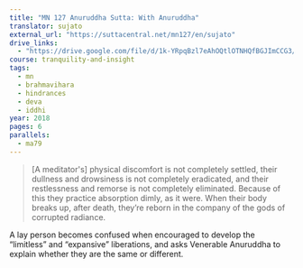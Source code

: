 ```yaml
---
title: "MN 127 Anuruddha Sutta: With Anuruddha"
translator: sujato
external_url: "https://suttacentral.net/mn127/en/sujato"
drive_links:
  - "https://drive.google.com/file/d/1k-YRpqBzl7eAhOQtlOTNHQfBGJImCCG3/view?usp=drivesdk"
course: tranquility-and-insight
tags:
  - mn
  - brahmavihara
  - hindrances
  - deva
  - iddhi
year: 2018
pages: 6
parallels:
  - ma79
---
```


> [A meditator's] physical discomfort is not completely settled, their dullness and drowsiness is not completely eradicated, and their restlessness and remorse is not completely eliminated. Because of this they practice absorption dimly, as it were. When their body breaks up, after death, they’re reborn in the company of the gods of corrupted radiance.

A lay person becomes confused when encouraged to develop the “limitless” and “expansive” liberations, and asks Venerable Anuruddha to explain whether they are the same or different.

